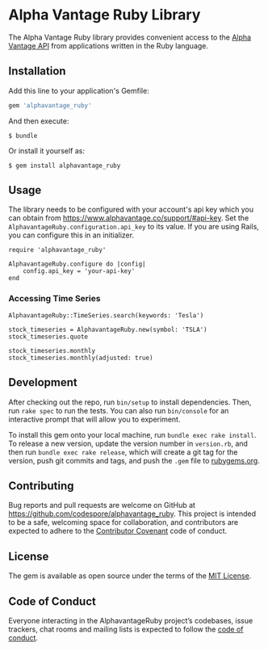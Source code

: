 # Alpha Vantage Ruby Library

The Alpha Vantage Ruby library provides convenient access to the [Alpha Vantage API](https://www.alphavantage.co/documentation/) from applications written in the Ruby language.

## Installation

Add this line to your application's Gemfile:

```ruby
gem 'alphavantage_ruby'
```

And then execute:

    $ bundle

Or install it yourself as:

    $ gem install alphavantage_ruby

## Usage

The library needs to be configured with your account's api key which you can obtain from https://www.alphavantage.co/support/#api-key.
Set the `AlphavantageRuby.configuration.api_key` to its value. If you are using Rails, you can configure this in an initializer.

```
require 'alphavantage_ruby'

AlphavantageRuby.configure do |config|
    config.api_key = 'your-api-key'
end
```
### Accessing Time Series

```
AlphavantageRuby::TimeSeries.search(keywords: 'Tesla')

stock_timeseries = AlphavantageRuby.new(symbol: 'TSLA')
stock_timeseries.quote

stock_timeseries.monthly
stock_timeseries.monthly(adjusted: true)
```
## Development

After checking out the repo, run `bin/setup` to install dependencies. Then, run `rake spec` to run the tests. You can also run `bin/console` for an interactive prompt that will allow you to experiment.

To install this gem onto your local machine, run `bundle exec rake install`. To release a new version, update the version number in `version.rb`, and then run `bundle exec rake release`, which will create a git tag for the version, push git commits and tags, and push the `.gem` file to [rubygems.org](https://rubygems.org).

## Contributing

Bug reports and pull requests are welcome on GitHub at https://github.com/codespore/alphavantage_ruby. This project is intended to be a safe, welcoming space for collaboration, and contributors are expected to adhere to the [Contributor Covenant](http://contributor-covenant.org) code of conduct.

## License

The gem is available as open source under the terms of the [MIT License](https://opensource.org/licenses/MIT).

## Code of Conduct

Everyone interacting in the AlphavantageRuby project’s codebases, issue trackers, chat rooms and mailing lists is expected to follow the [code of conduct](https://github.com/codespore/alphavantage_ruby/blob/master/CODE_OF_CONDUCT.md).
